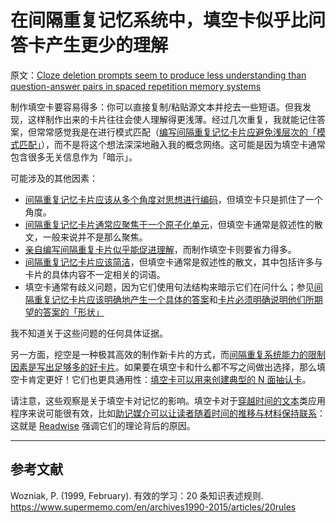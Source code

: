 # 在间隔重复记忆系统中，填空卡似乎比问答卡产生更少的理解

原文：[Cloze deletion prompts seem to produce less understanding than question-answer pairs in spaced repetition memory systems](https://notes.andymatuschak.org/zX7yi8v7qy3n1RfQDkFZFeyTCZPX3BVqy8sC)

制作填空卡要容易得多：你可以直接复制/粘贴源文本并挖去一些短语。但我发现，这样制作出来的卡片往往会使人理解得更浅薄。经过几次重复，我就能记住答案，但常常感觉我是在进行模式匹配（[编写间隔重复记忆卡片应避免浅层次的「模式匹配」](https://notes.andymatuschak.org/z6S3cEUXNktEEZEzRqUXh5ivRNMWjJ2nq72Ys)），而不是将这个想法深深地融入我的概念网络。这可能是因为填空卡通常包含很多无关信息作为「暗示」。

可能涉及的其他因素：

- [间隔重复记忆卡片应该从多个角度对思想进行编码](https://notes.andymatuschak.org/z3K5a9tM1wq1x4QnDfsUpTeYZWW3M9iUzMdfo)，但填空卡只是抓住了一个角度。
- [间隔重复记忆卡片通常应聚焦于一个原子化单元](https://notes.andymatuschak.org/z8kPjeqPqJwLwqdVqPYBBTwfU3aczsFyvXFmx)，但填空卡通常是叙述性的散文，一般来说并不是那么聚焦。
- [亲自编写间隔重复卡片似乎能促进理解](https://notes.andymatuschak.org/z219EBYg9SbQzF372qudzgJpArt4Bmfhrczkg)，而制作填空卡则要省力得多。
- [间隔重复记忆卡片应该简洁](https://notes.andymatuschak.org/zysh2vANAg4bFAqaR5KmwzSR3oe7ybDj465e)，但填空卡通常是叙述性的散文，其中包括许多与卡片的具体内容不一定相关的词语。
- 填空卡通常有歧义问题，因为它们使用句法结构来暗示它们在问什么；参见[间隔重复记忆卡片应该明确地产生一个具体的答案](https://notes.andymatuschak.org/z7wgJPD7gEoPwiBxuPNS8osvxczccM8Cq2j7F)和[卡片必须明确说明他们所期望的答案的「形状」](https://notes.andymatuschak.org/zpunuHuSjwJtCMogLev1JxXg9V6pSjznwJM)

我不知道关于这些问题的任何具体证据。

另一方面，挖空是一种极其高效的制作新卡片的方式，而[间隔重复系统能力的限制因素是写出足够多的好卡片](https://notes.andymatuschak.org/z4zvsYb38iMhkDgZzKzjqpzKKtwPhvt4FuzcS)。如果要在填空卡和什么都不写之间做出选择，那么填空卡肯定更好！它们也更具通用性：[填空卡可以用来创建典型的 N 面抽认卡](https://notes.andymatuschak.org/zgpjhmJfdVNcrGroeKW1VQ92YLGCftpyVPc)。

请注意，这些观察是关于填空卡对记忆的影响。填空卡对于[穿越时间的文本](https://notes.andymatuschak.org/z73hGbYFm7bjV3yYwK29MvbBZEcwK6kWyduqV)类应用程序来说可能很有效，比如[助记媒介可以让读者随着时间的推移与材料保持联系](https://notes.andymatuschak.org/z7tjqSxGsJ53tXsGkRpchsECWcMsW3sFUw86U)：这就是 [Readwise](https://notes.andymatuschak.org/z2ewMN8Hzd8gt4qyfQV1ognJ5PQs3CXxDfCJ) 强调它们的理论背后的原因。

------

## 参考文献

Wozniak, P. (1999, February). 有效的学习：20 条知识表述规则. https://www.supermemo.com/en/archives1990-2015/articles/20rules